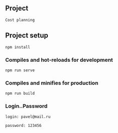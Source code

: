 ## Project 
```
Сost planning
```

## Project setup
```
npm install
```

### Compiles and hot-reloads for development
```
npm run serve
```

### Compiles and minifies for production
```
npm run build
```
### Login..Password
```
login: pavel@mail.ru
```
```
password: 123456
```

